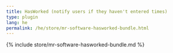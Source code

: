 ```yaml
---
title: HasWorked (notify users if they haven't entered times)
type: plugin
lang: he
permalink: /he/store/mr-software-hasworked-bundle.html
---
```


{% include store/mr-software-hasworked-bundle.md %}
